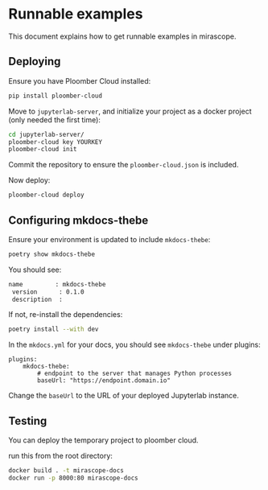 # Runnable examples

This document explains how to get runnable examples in mirascope.

## Deploying

Ensure you have Ploomber Cloud installed:

```sh
pip install ploomber-cloud
```

Move to `jupyterlab-server`, and initialize your project as a docker project (only needed the first time):

```sh
cd jupyterlab-server/
ploomber-cloud key YOURKEY
ploomber-cloud init
```

Commit the repository to ensure the `ploomber-cloud.json` is included.

Now deploy:

```sh
ploomber-cloud deploy
```

## Configuring mkdocs-thebe

Ensure your environment is updated to include `mkdocs-thebe`:

```sh
poetry show mkdocs-thebe
```

You should see:

```sh
name         : mkdocs-thebe 
 version      : 0.1.0        
 description  :
```

If not, re-install the dependencies:

```sh
poetry install --with dev
```

In the `mkdocs.yml` for your docs, you should see `mkdocs-thebe` under plugins:

```
plugins:
    mkdocs-thebe:
        # endpoint to the server that manages Python processes
        baseUrl: "https://endpoint.domain.io"
```

Change the `baseUrl` to the URL of your deployed Jupyterlab instance.


## Testing

You can deploy the temporary project to ploomber cloud.

run this from the root directory:

```sh
docker build . -t mirascope-docs
docker run -p 8000:80 mirascope-docs 
```


